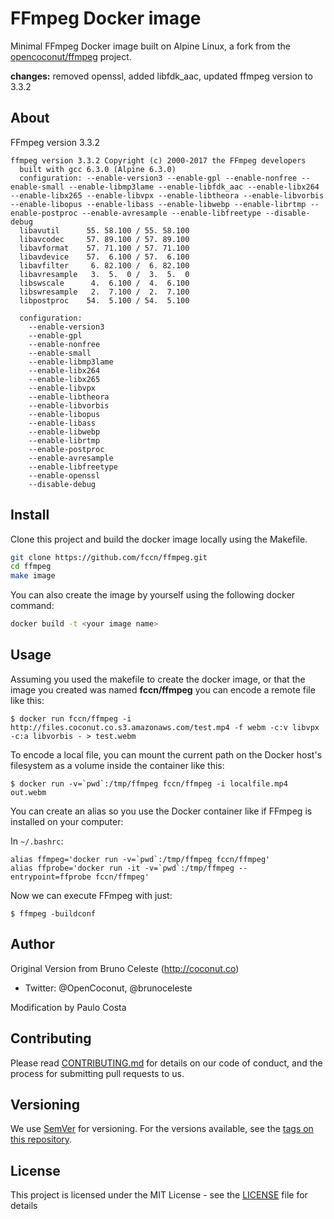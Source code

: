 # FFmpeg Docker image

Minimal FFmpeg Docker image built on Alpine Linux, a fork from the [opencoconut/ffmpeg]( https://github.com/opencoconut/ffmpeg) project.

**changes:** removed openssl, added libfdk_aac, updated ffmpeg version to 3.3.2

## About

FFmpeg version 3.3.2

```
ffmpeg version 3.3.2 Copyright (c) 2000-2017 the FFmpeg developers
  built with gcc 6.3.0 (Alpine 6.3.0)
  configuration: --enable-version3 --enable-gpl --enable-nonfree --enable-small --enable-libmp3lame --enable-libfdk_aac --enable-libx264 --enable-libx265 --enable-libvpx --enable-libtheora --enable-libvorbis --enable-libopus --enable-libass --enable-libwebp --enable-librtmp --enable-postproc --enable-avresample --enable-libfreetype --disable-debug
  libavutil      55. 58.100 / 55. 58.100
  libavcodec     57. 89.100 / 57. 89.100
  libavformat    57. 71.100 / 57. 71.100
  libavdevice    57.  6.100 / 57.  6.100
  libavfilter     6. 82.100 /  6. 82.100
  libavresample   3.  5.  0 /  3.  5.  0
  libswscale      4.  6.100 /  4.  6.100
  libswresample   2.  7.100 /  2.  7.100
  libpostproc    54.  5.100 / 54.  5.100

  configuration:
    --enable-version3
    --enable-gpl
    --enable-nonfree
    --enable-small
    --enable-libmp3lame
    --enable-libx264
    --enable-libx265
    --enable-libvpx
    --enable-libtheora
    --enable-libvorbis
    --enable-libopus
    --enable-libass
    --enable-libwebp
    --enable-librtmp
    --enable-postproc
    --enable-avresample
    --enable-libfreetype
    --enable-openssl
    --disable-debug
```

## Install

Clone this project and build the docker image locally using the Makefile.
```bash
git clone https://github.com/fccn/ffmpeg.git
cd ffmpeg
make image
```

You can also create the image by yourself using the following docker command:
```bash
docker build -t <your image name>

```

## Usage

Assuming you used the makefile to create the docker image, or that the image you created was named **fccn/ffmpeg** you can encode a remote file like this:

```
$ docker run fccn/ffmpeg -i http://files.coconut.co.s3.amazonaws.com/test.mp4 -f webm -c:v libvpx -c:a libvorbis - > test.webm
```

To encode a local file, you can mount the current path on the Docker host's filesystem as a volume inside the container like this:

```
$ docker run -v=`pwd`:/tmp/ffmpeg fccn/ffmpeg -i localfile.mp4 out.webm
```

You can create an alias so you use the Docker container like if FFmpeg is installed on your computer:

In `~/.bashrc`:

```
alias ffmpeg='docker run -v=`pwd`:/tmp/ffmpeg fccn/ffmpeg'
alias ffprobe='docker run -it -v=`pwd`:/tmp/ffmpeg --entrypoint=ffprobe fccn/ffmpeg'
```

Now we can execute FFmpeg with just:

```
$ ffmpeg -buildconf
```

## Author
Original Version from Bruno Celeste (http://coconut.co)
- Twitter: @OpenCoconut,  @brunoceleste

Modification by Paulo Costa

## Contributing

Please read [CONTRIBUTING.md](CONTRIBUTING.md) for details on our code of conduct, and the process for submitting pull requests to us.

## Versioning

We use [SemVer](http://semver.org/) for versioning. For the versions available, see the [tags on this repository](https://github.com/fccn/ffmpeg/tags).

## License

This project is licensed under the MIT License - see the [LICENSE](LICENSE) file for details
